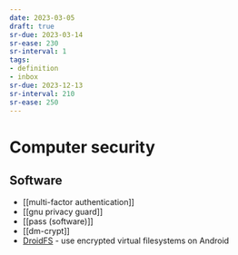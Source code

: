```yaml
---
date: 2023-03-05
draft: true
sr-due: 2023-03-14
sr-ease: 230
sr-interval: 1
tags:
- definition
- inbox
sr-due: 2023-12-13
sr-interval: 210
sr-ease: 250
---
```


# Computer security

## Software

- [[multi-factor authentication]]
- [[gnu privacy guard]]
- [[pass (software)]]
- [[dm-crypt]]
- [DroidFS](https://github.com/hardcore-sushi/DroidFS) - use encrypted virtual filesystems on Android
